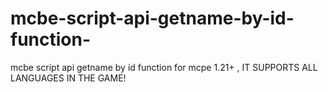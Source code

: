 # mcbe-script-api-getname-by-id-function-
mcbe script api getname by id function for mcpe 1.21+ , IT SUPPORTS ALL LANGUAGES IN THE GAME!
